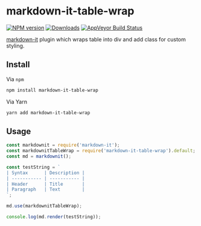 # markdown-it-table-wrap

[![NPM version][npm-image]][npm-url]
[![Downloads][downloads-image]][npm-url]
[![AppVeyor Build Status][appveyor-image]][appveyor-url]

[markdown-it](https://www.npmjs.com/package/markdown-it) plugin which wraps table into div and add class for custom styling.

## Install

Via `npm`

```bash
npm install markdown-it-table-wrap
```

Via Yarn

```bash
yarn add markdown-it-table-wrap
```

## Usage

```javascript
const markdownit = require('markdown-it');
const markdownitTableWrap = require('markdown-it-table-wrap').default;
const md = markdownit();

const testString = `
| Syntax      | Description |
| ----------- | ----------- |
| Header      | Title       |
| Paragraph   | Text        |
`;

md.use(markdownitTableWrap);

console.log(md.render(testString));
```

[npm-image]: https://img.shields.io/npm/v/markdown-it-table-wrap.svg
[npm-url]: https://www.npmjs.com/package/markdown-it-table-wrap
[downloads-image]: https://img.shields.io/npm/dm/markdown-it-table-wrap.svg

[appveyor-url]: https://ci.appveyor.com/project/trunkcode/markdown-it-table-wrap
[appveyor-image]: https://img.shields.io/appveyor/ci/trunkcode/markdown-it-table-wrap.svg?label=appveyor
